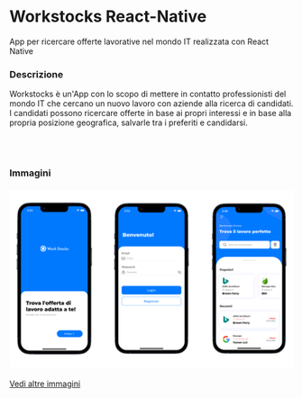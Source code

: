 # Workstocks React-Native
 App per ricercare offerte lavorative nel mondo IT realizzata con React Native

### Descrizione
Workstocks è un'App con lo scopo di mettere in contatto professionisti del mondo IT che cercano un nuovo lavoro con aziende alla ricerca di candidati.  
I candidati possono ricercare offerte in base ai propri interessi e in base alla propria posizione geografica, salvarle tra i preferiti e candidarsi.
 
 \
<br/>
 
### Immagini
#### ![Demo_Image](<https://github.com/enrimon15/workstocks-react-native/blob/main/demo_img/1.png>)


[Vedi altre immagini](https://github.com/enrimon15/workstocks-react-native/tree/main/demo_img)
